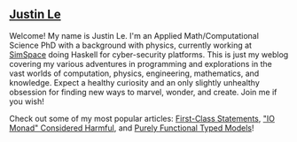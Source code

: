 [Justin Le][about]
------------------

Welcome!  My name is Justin Le.  I'm an Applied Math/Computational Science PhD
with a background with physics, currently working at [SimSpace][] doing Haskell
for cyber-security platforms.  This is just my weblog covering my various
adventures in programming and explorations in the vast worlds of computation,
physics, engineering, mathematics, and knowledge. Expect a healthy curiosity
and an only slightly unhealthy obsession for finding new ways to marvel,
wonder, and create.  Join me if you wish!

[about]: / "It's a picture of me! :D"

Check out some of my most popular articles: [First-Class Statements][fcs], ["IO
Monad" Considered Harmful][conharm], and [Purely Functional Typed
Models][pftm]!

[fcs]: https://blog.jle.im/entry/first-class-statements.html
[inside]: http://blog.jle.im/entry/inside-my-world-ode-to-functor-and-monad.html
[conharm]: http://blog.jle.im/entry/io-monad-considered-harmful.html
[io]: http://blog.jle.im/entry/the-compromiseless-reconciliation-of-i-o-and-purity.html
[pftm]: https://blog.jle.im/entry/purely-functional-typed-models-1.html
[SimSpace]: https://simspace.com/
